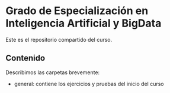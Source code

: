 # Grado de Especialización en Inteligencia Artificial y BigData

Este es el repositorio compartido del curso.


## Contenido

Describimos las carpetas brevemente:

- general: contiene los ejercicios y pruebas del inicio del curso
